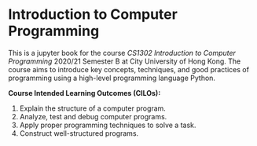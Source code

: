 # Introduction to Computer Programming

This is a jupyter book for the course *CS1302 Introduction to Computer Programming* 2020/21 Semester B at City University of Hong Kong.
The course aims to introduce key concepts, techniques, and good practices of programming using a high-level programming language Python.

**Course Intended Learning Outcomes (CILOs):**

1. Explain the structure of a computer program.
2. Analyze, test and debug computer programs.
3. Apply proper programming techniques to solve a task.
4. Construct well-structured programs.
